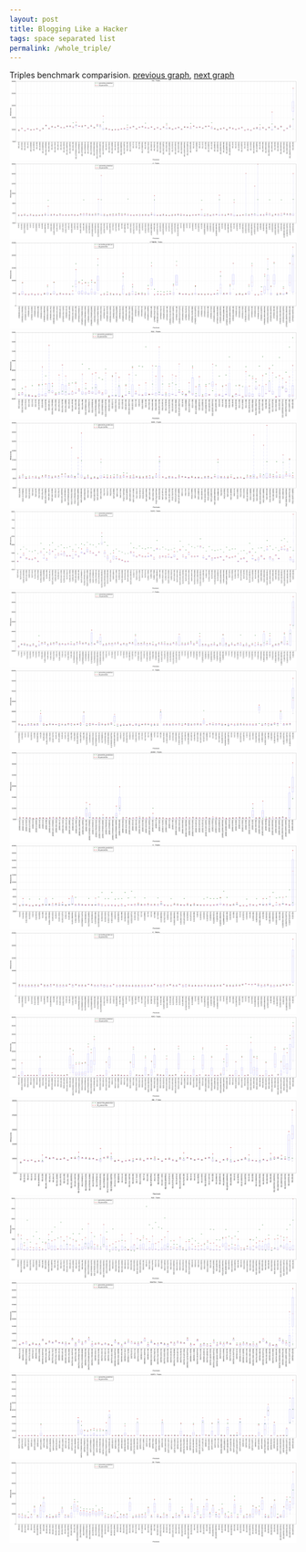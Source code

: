 ```yaml
---
layout: post
title: Blogging Like a Hacker
tags: space separated list
permalink: /whole_triple/
---
```


Triples benchmark comparision.
[previous graph](../whole_ZB/), [next graph](../whole_quadruple/)
<img src="./images/triple/AVL_box.png" alt="graph figure"><img src="./images/triple/A_box.png" alt="graph figure"><img src="./images/triple/CYPHERD_box.png" alt="graph figure"><img src="./images/triple/EGG_box.png" alt="graph figure"><img src="./images/triple/FACE_box.png" alt="graph figure"><img src="./images/triple/FLOYD_box.png" alt="graph figure"><img src="./images/triple/F_box.png" alt="graph figure"><img src="./images/triple/H_box.png" alt="graph figure"><img src="./images/triple/JSOND_box.png" alt="graph figure"><img src="./images/triple/K_box.png" alt="graph figure"><img src="./images/triple/O_box.png" alt="graph figure"><img src="./images/triple/PDFD_box.png" alt="graph figure"><img src="./images/triple/RB_box.png" alt="graph figure"><img src="./images/triple/ROD_box.png" alt="graph figure"><img src="./images/triple/SMATRIX_box.png" alt="graph figure"><img src="./images/triple/SORTD_box.png" alt="graph figure"><img src="./images/triple/ZB_box.png" alt="graph figure">